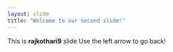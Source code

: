 ```yaml
---
layout: slide
title: "Welcome to our second slide!"
---
```

This is **rajkothari9** slide
Use the left arrow to go back!
